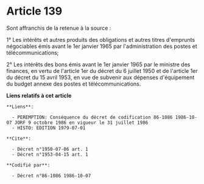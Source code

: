 # Article 139

Sont affranchis de la retenue à la source :

1° Les intérêts et autres produits des obligations et autres titres d'emprunts négociables émis avant le 1er janvier 1965 par
l'administration des postes et télécommunications;

2° Les intérêts des bons émis avant le 1er janvier 1965 par le ministre des finances, en vertu de l'article 1er du décret du
6 juillet 1950 et de l'article 1er du décret du 15 avril 1953, en vue de subvenir aux dépenses d'équipement du budget annexe
des postes et télécommunications.

**Liens relatifs à cet article**

	**Liens**:

	  - PEREMPTION: Conséquence du décret de codification 86-1086 1986-10-07 JORF 9 octobre 1986 en vigueur le 31 juillet 1986
	  - HISTO: EDITION 1979-07-01

	**Cite**:

	  - Décret n°1950-07-06 art. 1
	  - Décret n°1953-04-15 art. 1

	**Codifié par**:

	  - Décret n°86-1086 1986-10-07
